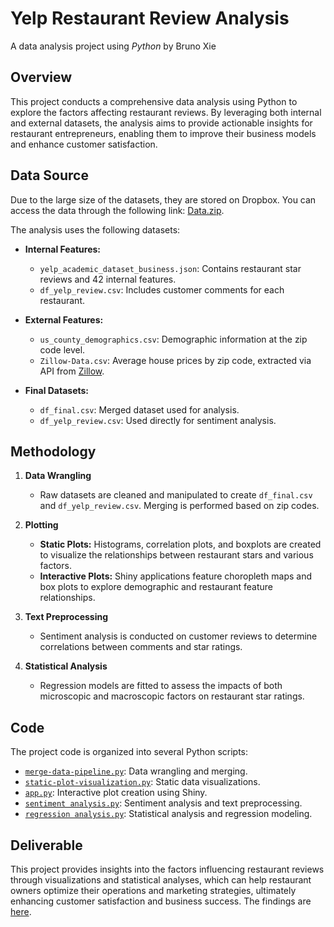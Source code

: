 # Yelp Restaurant Review Analysis

A data analysis project using _Python_ by Bruno Xie

## Overview

This project conducts a comprehensive data analysis using Python to explore the factors affecting restaurant reviews. By leveraging both internal and external datasets, the analysis aims to provide actionable insights for restaurant entrepreneurs, enabling them to improve their business models and enhance customer satisfaction. 

## Data Source

Due to the large size of the datasets, they are stored on Dropbox. You can access the data through the following link: [Data.zip](https://www.dropbox.com/scl/fi/q1f3jlp4h8gdyfci7j1zr/Data.zip?rlkey=hwovqx121dhpabeng1ooxd3ue&st=4qm6krfv&dl=0).

The analysis uses the following datasets:

- **Internal Features:**
  - `yelp_academic_dataset_business.json`: Contains restaurant star reviews and 42 internal features.
  - `df_yelp_review.csv`: Includes customer comments for each restaurant.

- **External Features:**
  - `us_county_demographics.csv`: Demographic information at the zip code level.
  - `Zillow-Data.csv`: Average house prices by zip code, extracted via API from [Zillow](https://files.zillowstatic.com/research/public_csvs/zhvi/Zip_zhvi_uc_sfrcondo_tier_0.33_0.67_sm_sa_month.csv).

- **Final Datasets:**
  - `df_final.csv`: Merged dataset used for analysis.
  - `df_yelp_review.csv`: Used directly for sentiment analysis.

## Methodology

1. **Data Wrangling**
   - Raw datasets are cleaned and manipulated to create `df_final.csv` and `df_yelp_review.csv`. Merging is performed based on zip codes.

2. **Plotting**
   - **Static Plots:** Histograms, correlation plots, and boxplots are created to visualize the relationships between restaurant stars and various factors.
   - **Interactive Plots:** Shiny applications feature choropleth maps and box plots to explore demographic and restaurant feature relationships.

3. **Text Preprocessing**
   - Sentiment analysis is conducted on customer reviews to determine correlations between comments and star ratings.

4. **Statistical Analysis**
   - Regression models are fitted to assess the impacts of both microscopic and macroscopic factors on restaurant star ratings.

## Code

The project code is organized into several Python scripts:

- [`merge-data-pipeline.py`](Code/merge-data-pipeline.py): Data wrangling and merging.
- [`static-plot-visualization.py`](Code/static-plot-visualization.py): Static data visualizations.
- [`app.py`](Code/app.py): Interactive plot creation using Shiny.
- [`sentiment analysis.py`](Code/sentiment-analysis.py): Sentiment analysis and text preprocessing.
- [`regression analysis.py`](Code/regression-analysis.py): Statistical analysis and regression modeling.

## Deliverable

This project provides insights into the factors influencing restaurant reviews through visualizations and statistical analyses, which can help restaurant owners optimize their operations and marketing strategies, ultimately enhancing customer satisfaction and business success. The findings are [here](Analysis.md).
